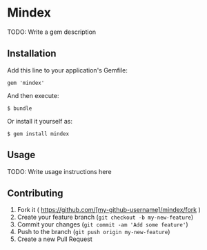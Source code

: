 # Mindex

TODO: Write a gem description

## Installation

Add this line to your application's Gemfile:

    gem 'mindex'

And then execute:

    $ bundle

Or install it yourself as:

    $ gem install mindex

## Usage

TODO: Write usage instructions here

## Contributing

1. Fork it ( https://github.com/[my-github-username]/mindex/fork )
2. Create your feature branch (`git checkout -b my-new-feature`)
3. Commit your changes (`git commit -am 'Add some feature'`)
4. Push to the branch (`git push origin my-new-feature`)
5. Create a new Pull Request

